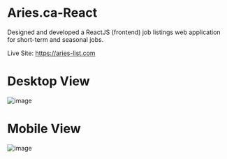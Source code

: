 # Aries.ca-React
Designed and developed a ReactJS (frontend) job listings web application for short-term and seasonal jobs.

Live Site: https://aries-list.com

# Desktop View
![image](https://user-images.githubusercontent.com/33835722/171274005-4e84d4d3-0bbd-43ef-976b-9c91d3234d09.png)


# Mobile View
![image](https://user-images.githubusercontent.com/33835722/171274262-ca5ee83d-ad89-4030-83c6-224732fb668f.png)


